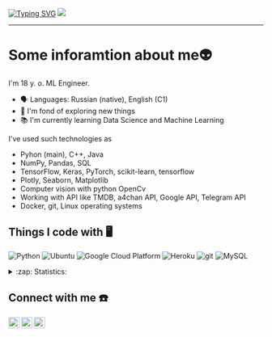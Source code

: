 
[![Typing SVG](https://readme-typing-svg.herokuapp.com?size=50&duration=4000&width=1000&height=100&lines=Hey+there+%F0%9F%91%8B;I'm+Slava)](https://git.io/typing-svg)
![](https://komarev.com/ghpvc/?username=slava-hello)
____
# Some inforamtion about me:alien:
I'm 18 y. o. ML Engineer.

- 🗣️ Languages: Russian (native), English (C1)
- 📖 I'm fond of exploring new things
- 📚 I'm currently learning Data Science and Machine Learning


I've used such technologies as
- Pyhon (main), C++, Java
- NumPy, Pandas, SQL
- TensorFlow, Keras, PyTorch, scikit-learn, tensorflow
- Plotly, Seaborn, Matplotlib
- Computer vision with python OpenCv
- Working with API like TMDB, a4chan API, Google API, Telegram API
- Docker, git, Linux operating systems
## Things I code with 🖥️

<p>
<img alt="Python" src="https://img.shields.io/badge/-Python-3776AB?style=flat-square&logo=python&logoColor=white" />
<img alt="Ubuntu" src="https://img.shields.io/badge/-Ubuntu-E95420?style=flat-square&logo=ubuntu&logoColor=white" />
<img alt="Google Cloud Platform" src="https://img.shields.io/badge/-Google_Cloud_Platform-1a73e8?style=flat-square&logo=google-cloud&logoColor=white" />
<img alt="Heroku" src="https://img.shields.io/badge/-Heroku-430098?style=flat-square&logo=heroku&logoColor=white" />
<img alt="git" src="https://img.shields.io/badge/-Git-F05032?style=flat-square&logo=git&logoColor=white" />
<img alt="MySQL" src="https://img.shields.io/badge/-MySQL-4479A1?style=flat-square&logo=mysql&logoColor=white" />
<p/>

<details>
  <summary>:zap: Statistics:</summary>
   

## GitHub Stats :smirk:
![GitHub stats](https://github-readme-stats.vercel.app/api?username=vyacheslau-protasevich&theme=radical&show_icons=true)
[![GitHub Streak](http://github-readme-streak-stats.herokuapp.com?user=vyacheslau-protasevich&theme=radical&date_format=j%20M%5B%20Y%5D)](https://git.io/streak-stats)
<!-- [![Top Langs](https://github-readme-stats.vercel.app/api/top-langs/?username=slava-hello&layout=compact)](https://github.com/slava-hello/github-readme-stats)-->

## Stats from other sites 🎓

[![Omid Nikrah StackOverflow](https://github-readme-stackoverflow.vercel.app/?userID=16715636&layout=compact&theme=dark)](https://stackoverflow.com/users/16715636/slava)
[![codewars](https://www.codewars.com/users/Slava48/badges/large)](https://www.codewars.com/users/Slava48)

</details>


## Connect with me ☎️
[<img align="left" alt="Slava | LinkedIn" width="22px" src="https://cdn.jsdelivr.net/npm/simple-icons@v3/icons/linkedin.svg" />][linkedin]
[<img align="left" alt="Slava | Instagram" width="22px" src="https://cdn.jsdelivr.net/npm/simple-icons@v3/icons/instagram.svg" />][instagram]
[<img align="left" alt="Slava | VK" width="22px" src="https://cdn.jsdelivr.net/npm/simple-icons@v3/icons/telegram.svg" />][tg]
<br/>


[linkedin]: https://www.linkedin.com/in/vyacheslau-protasevich-31a671182/
[instagram]: https://instagram.com/slava_hello/
[tg]: https://t.me/slava_prot

<!--[website]: 
    [twitter]:
-->


<!--   >*The best error message is the one that never shows up.*
>
>Thomas Fuchs
-->
<!-- [![Readme Quotes](https://quotes-github-readme.vercel.app/api?type=horizontal&theme=radical)](https://github.com/piyushsuthar/github-readme-quotes)-->
<!-- ![Untitled-1](https://user-images.githubusercontent.com/72095404/157495695-698c92ee-bcb4-4341-9be0-80313610702b.jpg)-->
